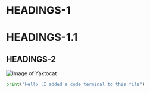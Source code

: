 # HEADINGS-1
# HEADINGS-1.1
## HEADINGS-2

![Image of Yaktocat](https://octodex.github.com/images/yaktocat.png)

``` Python
print("Hello ,I added a code terminal to this file")
```
